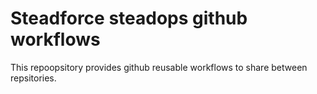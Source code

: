 # Steadforce steadops github workflows
This repoopsitory provides github reusable workflows to share between repsitories.
